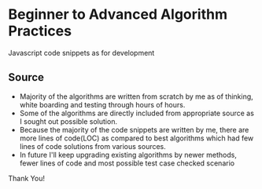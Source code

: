 
# Beginner to Advanced Algorithm Practices
Javascript code snippets as for development

## Source
- Majority of the algorithms are written from scratch by me as of thinking, white boarding and testing through hours of hours.
- Some of the algorithms are directly included from appropriate source as I sought out possible solution.
- Because the majority of the code snippets are written by me, there are more lines of code(LOC) as compared to best algorithms which had few lines of code solutions from various sources.
- In future I'll keep upgrading existing algorithms by newer methods, fewer lines of code and most possible test case checked scenario

Thank You!
